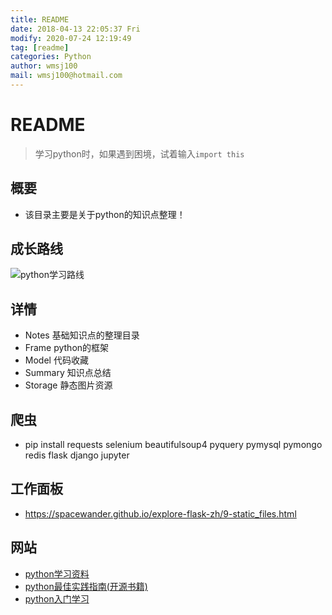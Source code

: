 ```yaml
---
title: README
date: 2018-04-13 22:05:37 Fri
modify: 2020-07-24 12:19:49
tag: [readme]
categories: Python
author: wmsj100
mail: wmsj100@hotmail.com
---
```


# README

> 学习python时，如果遇到困境，试着输入`import this`

## 概要

- 该目录主要是关于python的知识点整理！

## 成长路线

![python学习路线](http://c.biancheng.net/uploads/allimg/190814/2-1ZQ416452U13.png)

## 详情

- Notes 基础知识点的整理目录
- Frame python的框架
- Model 代码收藏
- Summary 知识点总结
- Storage 静态图片资源

## 爬虫

- pip install requests selenium beautifulsoup4 pyquery pymysql pymongo redis flask django jupyter

## 工作面板

- https://spacewander.github.io/explore-flask-zh/9-static_files.html

## 网站

- [python学习资料](https://my.oschina.net/u/3887904/blog/1842003)
- [python最佳实践指南(开源书籍)](https://pythonguidecn.readthedocs.io/zh/latest/)
- [python入门学习](http://c.biancheng.net/view/vip_5879.html)
